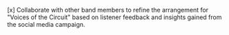 [x] Collaborate with other band members to refine the arrangement for "Voices of the Circuit" based on listener feedback and insights gained from the social media campaign.